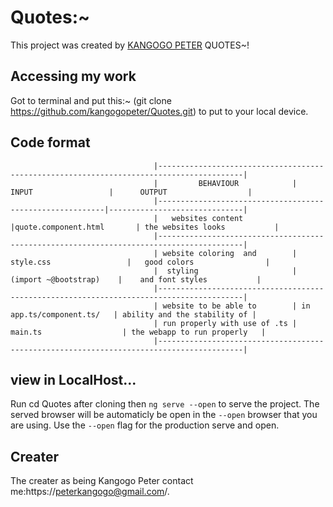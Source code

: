 # Quotes:~

This project was created by [KANGOGO PETER](https://github.com/kangogopeter/Quotes.git) QUOTES~!

## Accessing my work

Got  to terminal and put this:~
(git clone https://github.com/kangogopeter/Quotes.git) to put to your local device.

## Code format
            
                                    |-----------------------------------------------------------------------------------------|
                                    |         BEHAVIOUR            |     INPUT                 |      OUTPUT                  |
                                    |----------------------------------------------------------|------------------------------|     
                                    |   websites content           |quote.component.html       | the websites looks           |
                                    |-----------------------------------------------------------------------------------------|
                                    | website coloring  and        | style.css                 |   good colors                |
                                    |  styling                     |   (import ~@bootstrap)    |    and font styles           |
                                    |-----------------------------------------------------------------------------------------|
                                    | website to be able to        | in app.ts/component.ts/   | ability and the stability of |
                                    | run properly with use of .ts |  main.ts                  | the webapp to run properly   |
                                    |-----------------------------------------------------------------------------------------|
## view in LocalHost...

Run cd Quotes after cloning then `ng serve --open` to serve the project. The served browser will be automaticly be open in the `--open` browser that you are using. Use the `--open` flag for the production serve and open.


## Creater

The creater as being Kangogo Peter
contact me:https://peterkangogo@gmail.com/.
